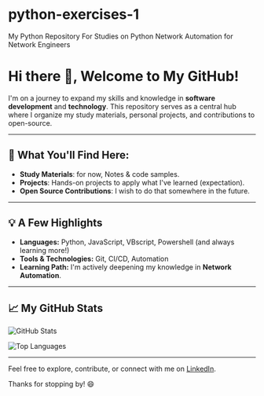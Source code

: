 # python-exercises-1
My Python Repository For Studies on Python Network Automation for Network Engineers

# Hi there 👋, Welcome to My GitHub!

I'm on a journey to expand my skills and knowledge in **software development** and **technology**. This repository serves as a central hub where I organize my study materials, personal projects, and contributions to open-source.

---

## 🚀 What You'll Find Here:

- **Study Materials**: for now, Notes & code samples.
- **Projects**: Hands-on projects to apply what I've learned (expectation).
- **Open Source Contributions**: I wish to do that somewhere in the future.

---

## 💡 A Few Highlights

- **Languages:** Python, JavaScript, VBscript, Powershell (and always learning more!)
- **Tools & Technologies:** Git, CI/CD, Automation
- **Learning Path:** I'm actively deepening my knowledge in **Network Automation**.

---

## 📈 My GitHub Stats

![GitHub Stats](https://github-readme-stats.vercel.app/api?username=leopoldocosta&show_icons=true&theme=radical)


![Top Languages](https://github-readme-stats.vercel.app/api/top-langs/?username=leopoldocosta&layout=compact&theme=radical)

---

Feel free to explore, contribute, or connect with me on [LinkedIn](https://www.linkedin.com/in/leopoldocosta).

Thanks for stopping by! 😄
